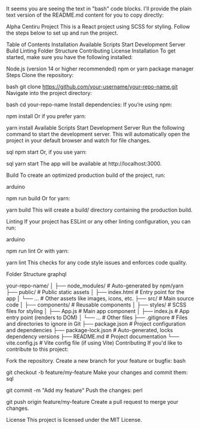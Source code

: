 It seems you are seeing the text in "bash" code blocks. I'll provide the plain text version of the README.md content for you to copy directly:

Alpha Centiru Project
This is a React project using SCSS for styling. Follow the steps below to set up and run the project.

Table of Contents
Installation
Available Scripts
Start Development Server
Build
Linting
Folder Structure
Contributing
License
Installation
To get started, make sure you have the following installed:

Node.js (version 14 or higher recommended)
npm or yarn package manager
Steps
Clone the repository:

bash
git clone https://github.com/your-username/your-repo-name.git
Navigate into the project directory:

bash
cd your-repo-name
Install dependencies: If you’re using npm:

npm install
Or if you prefer yarn:

yarn install
Available Scripts
Start Development Server
Run the following command to start the development server. This will automatically open the project in your default browser and watch for file changes.

sql
npm start
Or, if you use yarn:

sql
yarn start
The app will be available at http://localhost:3000.

Build
To create an optimized production build of the project, run:

arduino

npm run build
Or for yarn:

yarn build
This will create a build/ directory containing the production build.

Linting
If your project has ESLint or any other linting configuration, you can run:

arduino

npm run lint
Or with yarn:

yarn lint
This checks for any code style issues and enforces code quality.

Folder Structure
graphql

your-repo-name/
│
├── node_modules/ # Auto-generated by npm/yarn
├── public/ # Public static assets
│ ├── index.html # Entry point for the app
│ └── ... # Other assets like images, icons, etc.
├── src/ # Main source code
│ ├── components/ # Reusable components
│ ├── styles/ # SCSS files for styling
│ ├── App.js # Main app component
│ ├── index.js # App entry point (renders to DOM)
│ └── ... # Other files
├── .gitignore # Files and directories to ignore in Git
├── package.json # Project configuration and dependencies
├── package-lock.json # Auto-generated, locks dependency versions
├── README.md # Project documentation
└── vite.config.js # Vite config file (if using Vite)
Contributing
If you'd like to contribute to this project:

Fork the repository.
Create a new branch for your feature or bugfix:
bash

git checkout -b feature/my-feature
Make your changes and commit them:
sql

git commit -m "Add my feature"
Push the changes:
perl

git push origin feature/my-feature
Create a pull request to merge your changes.

License
This project is licensed under the MIT License.
